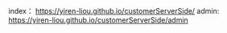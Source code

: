 index： https://yiren-liou.github.io/customerServerSide/
admin:  https://yiren-liou.github.io/customerServerSide/admin
